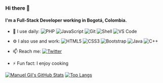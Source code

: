 ### Hi there 👋

#### I'm a Full-Stack Developer working in Bogotá, Colombia.

- 🚀 I use daily:
  ![PHP](https://img.shields.io/badge/-PHP-8fcfd1?style=plastic&logo=PHP)
  ![JavaScript](https://img.shields.io/badge/-JavaScript-black?style=plastic&logo=javascript)
  ![Git](https://img.shields.io/badge/-Git-black?style=plastic&logo=git)
  ![Shell](https://img.shields.io/badge/-Shell-blasck?style=plastic&logo=Shell)
  ![VS Code](https://img.shields.io/badge/-VS%20Code-007ACC?style=plastic&logo=visual-studio-code)

- ⚙️ I also use and work:
  ![HTML5](https://img.shields.io/badge/-HTML5-E34F26?style=plastic&logo=html5&logoColor=white)
  ![CSS3](https://img.shields.io/badge/-CSS3-1572B6?style=plastic&logo=css3)
  ![Bootstrap](https://img.shields.io/badge/-Bootstrap-563D7C?style=plastic&logo=bootstrap)
  ![Java](https://img.shields.io/badge/-java-3f4441?style=plastic&logo=java)
  ![C++](https://img.shields.io/badge/-C++-00599C?style=plastic&logo=c)

- 📫 Reach me:
  <a href="https://twitter.com/intent/follow?screen_name=imgildev">
  <img src="https://img.shields.io/twitter/follow/imgildev.svg?style=social" alt="Twitter">
  </a>

- ⚡ Fun fact: I enjoy cooking

[![Manuel Gil's GitHub Stats](https://github-readme-stats.vercel.app/api?username=manuelgil&show_icons=true)](https://github.com/ManuelGil/ManuelGil)
[![Top Langs](https://github-readme-stats.vercel.app/api/top-langs/?username=manuelgil)](https://github.com/ManuelGil/ManuelGil)
